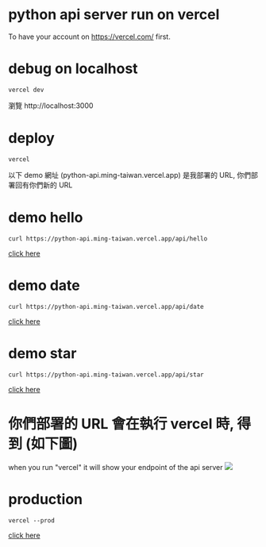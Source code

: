 # python api server run on vercel
To have your account on https://vercel.com/ first.

# debug on localhost
```
vercel dev
```
瀏覽 http://localhost:3000
# deploy
```
vercel
```
以下 demo 網址 (python-api.ming-taiwan.vercel.app) 是我部署的 URL, 你們部署回有你們新的 URL
# demo hello
```
curl https://python-api.ming-taiwan.vercel.app/api/hello
```
[click here](https://python-api.ming-taiwan.vercel.app/api/hello)
# demo date
```
curl https://python-api.ming-taiwan.vercel.app/api/date
```
[click here](https://python-api.ming-taiwan.vercel.app/api/date)
# demo star
```
curl https://python-api.ming-taiwan.vercel.app/api/star
```
[click here](https://python-api.ming-taiwan.vercel.app/api/star)
# 你們部署的 URL 會在執行 vercel 時, 得到 (如下圖)
when you run "vercel" it will show your endpoint of the api server
![](https://paper-attachments.dropbox.com/s_ABC4EF72CAE6330A7110BF5598F7628D572897B760F2581D1EDFC941719A6DF4_1602345294957_Screen+Shot+2020-10-10+at+11.54.31+PM.png)

# production
```
vercel --prod
```
[click here](https://python-api-alpha.vercel.app/api/star)
